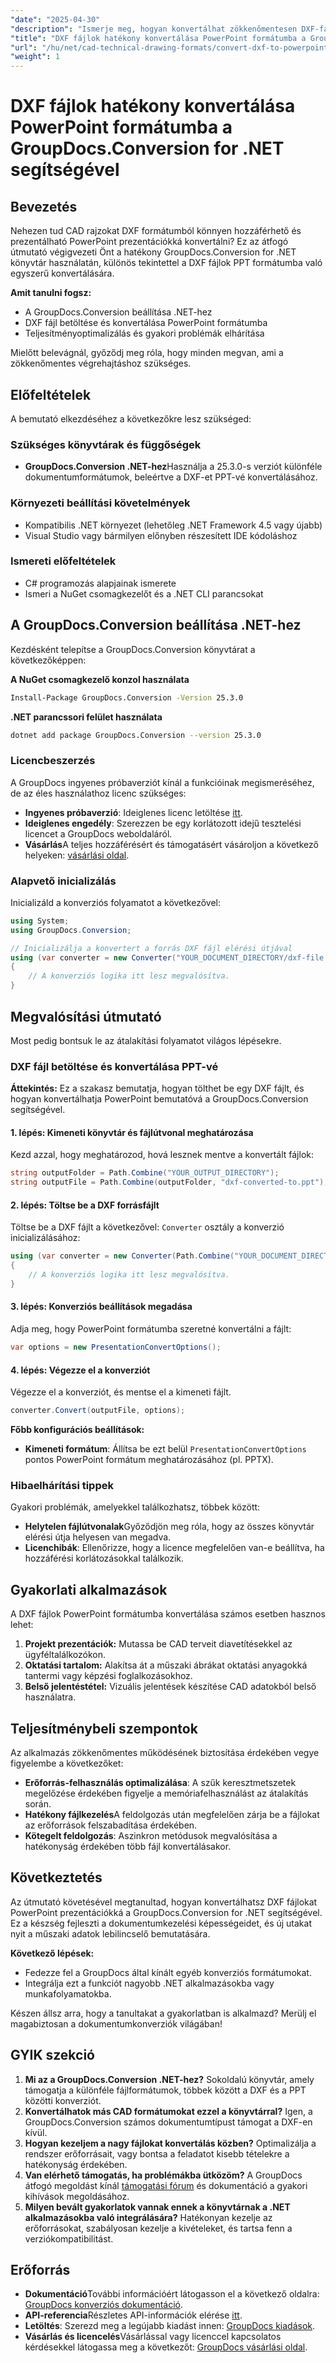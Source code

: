 ```yaml
---
"date": "2025-04-30"
"description": "Ismerje meg, hogyan konvertálhat zökkenőmentesen DXF-fájlokat PowerPoint-bemutatókká a GroupDocs.Conversion for .NET segítségével. Kövesse ezt az útmutatót egy lépésről lépésre bemutatott oktatóanyagért, amely bemutatja CAD-bemutatói képességeinek fejlesztését."
"title": "DXF fájlok hatékony konvertálása PowerPoint formátumba a GroupDocs.Conversion for .NET segítségével"
"url": "/hu/net/cad-technical-drawing-formats/convert-dxf-to-powerpoint-groupdocs-net/"
"weight": 1
---
```


# DXF fájlok hatékony konvertálása PowerPoint formátumba a GroupDocs.Conversion for .NET segítségével

## Bevezetés

Nehezen tud CAD rajzokat DXF formátumból könnyen hozzáférhető és prezentálható PowerPoint prezentációkká konvertálni? Ez az átfogó útmutató végigvezeti Önt a hatékony GroupDocs.Conversion for .NET könyvtár használatán, különös tekintettel a DXF fájlok PPT formátumba való egyszerű konvertálására.

**Amit tanulni fogsz:**
- A GroupDocs.Conversion beállítása .NET-hez
- DXF fájl betöltése és konvertálása PowerPoint formátumba
- Teljesítményoptimalizálás és gyakori problémák elhárítása

Mielőtt belevágnál, győződj meg róla, hogy minden megvan, ami a zökkenőmentes végrehajtáshoz szükséges.

## Előfeltételek

A bemutató elkezdéséhez a következőkre lesz szükséged:

### Szükséges könyvtárak és függőségek
- **GroupDocs.Conversion .NET-hez**Használja a 25.3.0-s verziót különféle dokumentumformátumok, beleértve a DXF-et PPT-vé konvertálásához.

### Környezeti beállítási követelmények
- Kompatibilis .NET környezet (lehetőleg .NET Framework 4.5 vagy újabb)
- Visual Studio vagy bármilyen előnyben részesített IDE kódoláshoz

### Ismereti előfeltételek
- C# programozás alapjainak ismerete
- Ismeri a NuGet csomagkezelőt és a .NET CLI parancsokat

## A GroupDocs.Conversion beállítása .NET-hez

Kezdésként telepítse a GroupDocs.Conversion könyvtárat a következőképpen:

**A NuGet csomagkezelő konzol használata**
```bash
Install-Package GroupDocs.Conversion -Version 25.3.0
```

**.NET parancssori felület használata**
```bash
dotnet add package GroupDocs.Conversion --version 25.3.0
```

### Licencbeszerzés

A GroupDocs ingyenes próbaverziót kínál a funkcióinak megismeréséhez, de az éles használathoz licenc szükséges:
- **Ingyenes próbaverzió**: Ideiglenes licenc letöltése [itt](https://releases.groupdocs.com/conversion/net/).
- **Ideiglenes engedély**: Szerezzen be egy korlátozott idejű tesztelési licencet a GroupDocs weboldaláról.
- **Vásárlás**A teljes hozzáférésért és támogatásért vásároljon a következő helyeken: [vásárlási oldal](https://purchase.groupdocs.com/buy).

### Alapvető inicializálás

Inicializáld a konverziós folyamatot a következővel:
```csharp
using System;
using GroupDocs.Conversion;

// Inicializálja a konvertert a forrás DXF fájl elérési útjával
using (var converter = new Converter("YOUR_DOCUMENT_DIRECTORY/dxf-file.dxf"))
{
    // A konverziós logika itt lesz megvalósítva.
}
```

## Megvalósítási útmutató

Most pedig bontsuk le az átalakítási folyamatot világos lépésekre.

### DXF fájl betöltése és konvertálása PPT-vé

**Áttekintés:**
Ez a szakasz bemutatja, hogyan tölthet be egy DXF fájlt, és hogyan konvertálhatja PowerPoint bemutatóvá a GroupDocs.Conversion segítségével.

#### 1. lépés: Kimeneti könyvtár és fájlútvonal meghatározása

Kezd azzal, hogy meghatározod, hová lesznek mentve a konvertált fájlok:
```csharp
string outputFolder = Path.Combine("YOUR_OUTPUT_DIRECTORY");
string outputFile = Path.Combine(outputFolder, "dxf-converted-to.ppt");
```

#### 2. lépés: Töltse be a DXF forrásfájlt

Töltse be a DXF fájlt a következővel: `Converter` osztály a konverzió inicializálásához:
```csharp
using (var converter = new Converter(Path.Combine("YOUR_DOCUMENT_DIRECTORY", "your-dxf-file.dxf")))
{
    // A konverziós logika itt lesz megvalósítva.
}
```

#### 3. lépés: Konverziós beállítások megadása

Adja meg, hogy PowerPoint formátumba szeretné konvertálni a fájlt:
```csharp
var options = new PresentationConvertOptions();
```

#### 4. lépés: Végezze el a konverziót

Végezze el a konverziót, és mentse el a kimeneti fájlt.
```csharp
converter.Convert(outputFile, options);
```

**Főbb konfigurációs beállítások:**
- **Kimeneti formátum**: Állítsa be ezt belül `PresentationConvertOptions` pontos PowerPoint formátum meghatározásához (pl. PPTX).

### Hibaelhárítási tippek

Gyakori problémák, amelyekkel találkozhatsz, többek között:
- **Helytelen fájlútvonalak**Győződjön meg róla, hogy az összes könyvtár elérési útja helyesen van megadva.
- **Licenchibák**: Ellenőrizze, hogy a licence megfelelően van-e beállítva, ha hozzáférési korlátozásokkal találkozik.

## Gyakorlati alkalmazások

A DXF fájlok PowerPoint formátumba konvertálása számos esetben hasznos lehet:
1. **Projekt prezentációk:** Mutassa be CAD terveit diavetítésekkel az ügyféltalálkozókon.
2. **Oktatási tartalom:** Alakítsa át a műszaki ábrákat oktatási anyagokká tantermi vagy képzési foglalkozásokhoz.
3. **Belső jelentéstétel:** Vizuális jelentések készítése CAD adatokból belső használatra.

## Teljesítménybeli szempontok

Az alkalmazás zökkenőmentes működésének biztosítása érdekében vegye figyelembe a következőket:
- **Erőforrás-felhasználás optimalizálása**: A szűk keresztmetszetek megelőzése érdekében figyelje a memóriafelhasználást az átalakítás során.
- **Hatékony fájlkezelés**A feldolgozás után megfelelően zárja be a fájlokat az erőforrások felszabadítása érdekében.
- **Kötegelt feldolgozás**: Aszinkron metódusok megvalósítása a hatékonyság érdekében több fájl konvertálásakor.

## Következtetés

Az útmutató követésével megtanultad, hogyan konvertálhatsz DXF fájlokat PowerPoint prezentációkká a GroupDocs.Conversion for .NET segítségével. Ez a készség fejleszti a dokumentumkezelési képességeidet, és új utakat nyit a műszaki adatok lebilincselő bemutatására.

**Következő lépések:**
- Fedezze fel a GroupDocs által kínált egyéb konverziós formátumokat.
- Integrálja ezt a funkciót nagyobb .NET alkalmazásokba vagy munkafolyamatokba.

Készen állsz arra, hogy a tanultakat a gyakorlatban is alkalmazd? Merülj el magabiztosan a dokumentumkonverziók világában!

## GYIK szekció

1. **Mi az a GroupDocs.Conversion .NET-hez?**
   Sokoldalú könyvtár, amely támogatja a különféle fájlformátumok, többek között a DXF és a PPT közötti konverziót.
2. **Konvertálhatok más CAD formátumokat ezzel a könyvtárral?**
   Igen, a GroupDocs.Conversion számos dokumentumtípust támogat a DXF-en kívül.
3. **Hogyan kezeljem a nagy fájlokat konvertálás közben?**
   Optimalizálja a rendszer erőforrásait, vagy bontsa a feladatot kisebb tételekre a hatékonyság érdekében.
4. **Van elérhető támogatás, ha problémákba ütközöm?**
   A GroupDocs átfogó megoldást kínál [támogatási fórum](https://forum.groupdocs.com/c/conversion/10) és dokumentáció a gyakori kihívások megoldásához.
5. **Milyen bevált gyakorlatok vannak ennek a könyvtárnak a .NET alkalmazásokba való integrálására?**
   Hatékonyan kezelje az erőforrásokat, szabályosan kezelje a kivételeket, és tartsa fenn a verziókompatibilitást.

## Erőforrás
- **Dokumentáció**További információért látogasson el a következő oldalra: [GroupDocs konverziós dokumentáció](https://docs.groupdocs.com/conversion/net/).
- **API-referencia**Részletes API-információk elérése [itt](https://reference.groupdocs.com/conversion/net/).
- **Letöltés**: Szerezd meg a legújabb kiadást innen: [GroupDocs kiadások](https://releases.groupdocs.com/conversion/net/).
- **Vásárlás és licencelés**Vásárlással vagy licenccel kapcsolatos kérdésekkel látogassa meg a következőt: [GroupDocs vásárlási oldal](https://purchase.groupdocs.com/buy).